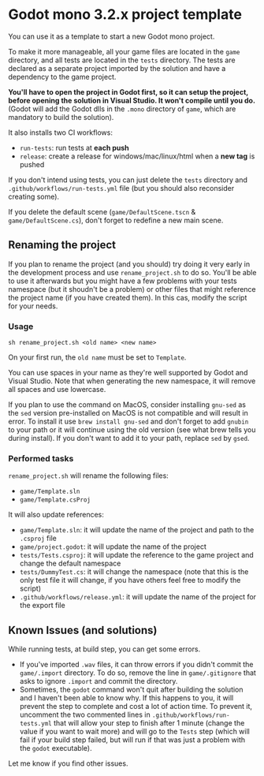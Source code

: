 # Godot mono 3.2.x project template

You can use it as a template to start a new Godot mono project.

To make it more manageable, all your game files are located in the `game` directory, and all tests are located in the `tests` directory. The tests are declared as a separate project imported by the solution and have a dependency to the game project.

**You'll have to open the project in Godot first, so it can setup the project, before opening the solution in Visual Studio. It won't compile until you do.** (Godot will add the Godot dlls in the `.mono` directory of `game`, which are mandatory to build the solution).

It also installs two CI workflows:
- `run-tests`: run tests at **each push**
- `release`: create a release for windows/mac/linux/html when a **new tag** is pushed

If you don't intend using tests, you can just delete the `tests` directory and `.github/workflows/run-tests.yml` file (but you should also reconsider creating some).

If you delete the default scene (`game/DefaultScene.tscn` & `game/DefaultScene.cs`), don't forget to redefine a new main scene.

## Renaming the project

If you plan to rename the project (and you should) try doing it very early in the development process and use `rename_project.sh` to do so.
You'll be able to use it afterwards but you might have a few problems with your tests namespace (but it shoudn't be a problem) or other files that might reference the project name (if you have created them). In this cas, modify the script for your needs.

### Usage
`sh rename_project.sh <old name> <new name>`

On your first run, the `old name` must be set to `Template`.

You can use spaces in your name as they're well supported by Godot and Visual Studio. Note that when generating the new namespace, it will remove all spaces and use lowercase.

If you plan to use the command on MacOS, consider installing `gnu-sed` as the `sed` version pre-installed on MacOS is not compatible and will result in error. To install it use `brew install gnu-sed` and don't forget to add `gnubin` to your path or it will continue using the old version (see what brew tells you during install). If you don't want to add it to your path, replace `sed` by `gsed`.

### Performed tasks
`rename_project.sh` will rename the following files:
- `game/Template.sln`
- `game/Template.csProj`

It will also update references:
- `game/Template.sln`: it will update the name of the project and path to the `.csproj` file
- `game/project.godot`: it will update the name of the project
- `tests/Tests.csproj`: it will update the reference to the game project and change the default namespace
- `tests/DummyTest.cs`: it will change the namespace (note that this is the only test file it will change, if you have others feel free to modify the script)
- `.github/workflows/release.yml`: it will update the name of the project for the export file

## Known Issues (and solutions)
While running tests, at build step, you can get some errors.
- If you've imported `.wav` files, it can throw errors if you didn't commit the `game/.import` directory. To do so, remove the line in `game/.gitignore` that asks to ignore `.import` and commit the directory.
- Sometimes, the `godot` command won't quit after building the solution and I haven't been able to know why. If this happens to you, it will prevent the step to complete and cost a lot of action time. To prevent it, uncomment the two commented lines in `.github/workflows/run-tests.yml` that will allow your step to finish after 1 minute (change the value if you want to wait more) and will go to the `Tests` step (which will fail if your build step failed, but will run if that was just a problem with the `godot` executable).

Let me know if you find other issues.
